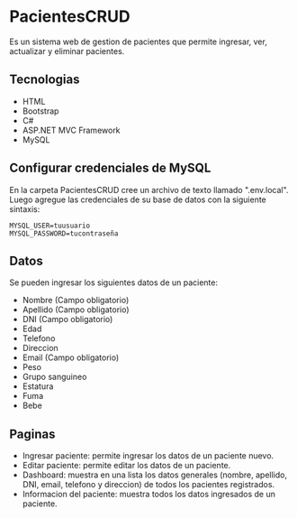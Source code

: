 # PacientesCRUD
Es un sistema web de gestion de pacientes que permite ingresar, ver, actualizar y eliminar pacientes.

## Tecnologias
- HTML
- Bootstrap
- C#
- ASP.NET MVC Framework
- MySQL

## Configurar credenciales de MySQL
En la carpeta PacientesCRUD cree un archivo de texto llamado ".env.local". Luego agregue las credenciales de su base de datos con la siguiente sintaxis:
```
MYSQL_USER=tuusuario
MYSQL_PASSWORD=tucontraseña
```


## Datos
Se pueden ingresar los siguientes datos de un paciente:
- Nombre (Campo obligatorio)
- Apellido (Campo obligatorio)
- DNI (Campo obligatorio)
- Edad
- Telefono
- Direccion
- Email (Campo obligatorio)
- Peso
- Grupo sanguineo
- Estatura
- Fuma
- Bebe

## Paginas
- Ingresar paciente: permite ingresar los datos de un paciente nuevo.
- Editar paciente: permite editar los datos de un paciente.
- Dashboard: muestra en una lista los datos generales (nombre, apellido, DNI, email, telefono y direccion) de todos los pacientes registrados.
- Informacion del paciente: muestra todos los datos ingresados de un paciente.
